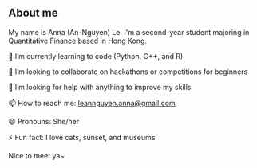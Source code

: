 ## About me
My name is Anna (An-Nguyen) Le. I'm a second-year student majoring in Quantitative Finance based in Hong Kong.

🌱 I’m currently learning to code (Python, C++, and R)

👯 I’m looking to collaborate on hackathons or competitions for beginners

🤔 I’m looking for help with anything to improve my skills

📫 How to reach me: leannguyen.anna@gmail.com

😄 Pronouns: She/her

⚡ Fun fact: I love cats, sunset, and museums

Nice to meet ya~ 
